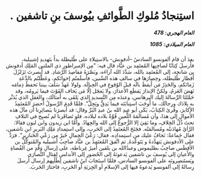 <h1 dir="rtl">استِنجادُ مُلوكِ الطَّوائفِ بيُوسفَ بنِ تاشفين .</h1>

<h5 dir="rtl">العام الهجري:  478

العام الميلادي: 1085

</h5>

<p dir="rtl">بعدَ أن قامَ ألفونسو السادسُ –أدفونش- بالاستِيلاءِ على طُليطلة بدأَ بتَهديدِ إشبيلية، فأَرسلَ كِتابًا لصاحِبِها المُعتَمِد بن عبَّاد قال فيه: "مِن الإمبراطورِ ذي الملتين المَلِكِ أدفونش بن شانجة، إلى المُعتَمِد بالله، سَدَّدَ الله آراءَه، وبَصَّرَهُ مَقاصِدَ الرَّشادِ. قد أَبصرتَ تَزَلزُلَ أَقطارِ طُليطلة، وحِصارَها في سالفِ هذه السِّنين، فأَسلَمتُم إخوانَكم، وعَطَّلتُم بالدَّعَةِ زَمانَكم، والحَذِرُ مَن أَيقظَ بالَه قبلَ الوُقوعِ في الحِبالَة. ولولا عَهدٌ سَلَفَ بيننا نَحفظُ ذِمامَه نَهَضَ العَزمُ، ولكنَّ الإنذارَ يَقطَع الأعذارَ، ولا يَعجَل إلَّا مَن يَخاف الفَوْتَ فيما يَرومُه، وقد حَمَّلنَا الرِّسالةَ إليك البرهانس، وعندَه مِن التَّسديدِ الذي يَلقَى به أَمثالَك، والعَقلِ الذي يُدَبِّر به بِلادَك ورِجالَك، ما أَوجَبَ استِنابَتَه فيما يَدِقُّ ويَجِلُّ". فلمَّا قَدِمَ الرَّسولُ أَحضرَ المُعتَمِدُ الأكابرَ، وقُرئ الكِتابُ، بَكَى أبو عبدِ الله بنُ عبدِ البَرِّ وقال: قد أَبصرَنا ببَصائِرِنا أن مآلَ هذه الأَموالِ إلى هذا، وأن مُسالَمَةَ اللَّعينِ قُوَّةٌ بلاده لبلاده، فلو تَضافَرنا لم نُصبِح في التلافِ تحتَ ذُلِّ الخِلافِ، وما بَقِيَ إلا الرُّجوعُ إلى الله والجِهادُ. وأمَّا ابن زيدون وابن لبون فقالا: الرَّأيُ مُهادَنتُه ومُسالمَتُه. فجَنَحَ المُعتَمِدُ إلى الحَربِ، وإلى استِمدادِ مَلِكِ البَربرِ ابنِ تاشفين، فقال جَماعةٌ: نَخافُ عليك من استِمدادِه. فقال: رَعْيُ الجِمالِ خَيرٌ مِن رَعْيِ الخَنازيرِ". فرَدَّ على الأدفونش يَتهدَّدهُ و يَتَوعَّدهُ, ثم اتَّفقَ المُعتَمِدُ بن عبَّاد صاحِبُ أشبيلية والمُتوكِّلُ بن الأَفطَس صاحِبُ بطليموس وعبدُالله بن بلقين أَميرُ غِرناطة، على إرسالِ وَفْدٍ من القُضاةِ والأَعيانِ إلى يُوسفَ بن تاشفين يَدعونَهُ إلى الحُضورِ إلى الأندلسِ لِقِتالِ النَّصارَى ويَستَنصِرونَه على ألفونسو السادس، فلمَّا استَجابَ ابنُ تاشفين لِطَلَبِهم إرسال أَرسلَ رِسالةً إلى ألفونسو يَدعوهُ فيها إلى الإسلامِ أو الجِزيَةِ أو الحَربِ، فاختارَ الحَربَ.</p></br>
